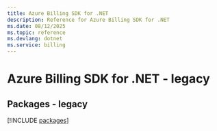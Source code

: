 ```yaml
---
title: Azure Billing SDK for .NET
description: Reference for Azure Billing SDK for .NET
ms.date: 08/12/2025
ms.topic: reference
ms.devlang: dotnet
ms.service: billing
---
```

# Azure Billing SDK for .NET - legacy
## Packages - legacy
[!INCLUDE [packages](billing-index.md)]